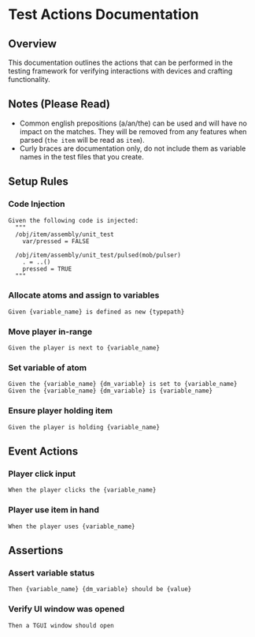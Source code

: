 # Test Actions Documentation

## Overview
This documentation outlines the actions that can be performed in the testing framework for verifying interactions with devices and crafting functionality.

## Notes (Please Read)

- Common english prepositions (a/an/the) can be used and will have no impact on the
matches. They will be removed from any features when parsed (`the item` will be read
as `item`).
- Curly braces are documentation only, do not include them as variable names in the
test files that you create.

## Setup Rules

### Code Injection
```gherkin
Given the following code is injected:
  """
  /obj/item/assembly/unit_test
    var/pressed = FALSE

  /obj/item/assembly/unit_test/pulsed(mob/pulser)
    . = ..()
    pressed = TRUE
  """
```

### Allocate atoms and assign to variables
```gherkin
Given {variable_name} is defined as new {typepath}
```

### Move player in-range
```gherkin
Given the player is next to {variable_name}
```

### Set variable of atom
```gherkin
Given the {variable_name} {dm_variable} is set to {variable_name}
Given the {variable_name} {dm_variable} is {variable_name}
```

### Ensure player holding item
```gherkin
Given the player is holding {variable_name}
```

## Event Actions

### Player click input
```gherkin
When the player clicks the {variable_name}
```

### Player use item in hand
```gherkin
When the player uses {variable_name}
```

## Assertions

### Assert variable status
```gherkin
Then {variable_name} {dm_variable} should be {value}
```

### Verify UI window was opened
```gherkin
Then a TGUI window should open
```
